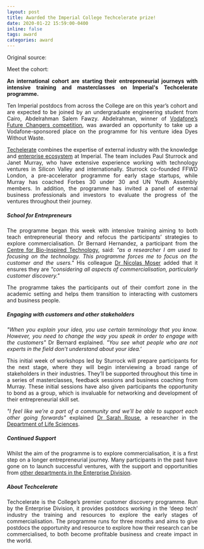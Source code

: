 ```yaml
---
layout: post
title: Awarded the Imperial College Techcelerate prize!
date: 2020-01-22 15:59:00-0400
inline: false
tags: award
categories: award
---
```


Original source: 
<a href="https://www.imperial.ac.uk/news/194793/future-entrepreneurs-start-intensive-training-programme/"
   class="" target="_blank">
   <i class="fa fa-sm fa-link" aria-hidden="true"></i>
</a>

Meet the cohort: 
<a href="https://www.imperial.ac.uk/enterprise/staff/techcelerate/participants/cohort-three/"
   class="" target="_blank">
   <i class="fa fa-sm fa-link" aria-hidden="true"></i>
</a>

<p align="justify">
    <b>An international cohort are starting their entrepreneurial journeys with intensive training and 
    masterclasses on Imperial's Techcelerate programme.</b>
</p>

<p align="justify">
    Ten Imperial postdocs from across the College are on this year’s cohort and are expected to be joined 
    by an undergraduate engineering student from Cairo, Abdelrahman Salem Fawzy. Abdelrahman, winner of 
    <a href="https://www.imperial.ac.uk/news/193087/imperial-working-encourage-green-tech-innovators/" style="opacity: 1; transition-property: none;">
    Vodafone’s Future Changers competition</a>, was awarded an opportunity to take up a Vodafone-sponsored place 
    on the programme for his venture idea Dyes Without Waste.
</p>

<p align="justify">
    <a href="//www.imperial.ac.uk/techcelerate">Techelerate</a>&nbsp;combines the expertise of external industry with 
    the knowledge and <a href="//www.imperial.ac.uk/enterprise" style="opacity: 1; transition-property: none;">enterprise ecosystem</a> at Imperial. 
    The team includes Paul Sturrock and Janet Murray, who have extensive experience working with technology ventures 
    in Silicon Valley and internationally. Sturrock co-founded FFWD London, a pre-accelerator programme for early 
    stage startups, while Murray has coached Forbes 30 under 30 and UN Youth Assembly members. In addition, the 
    programme has invited a panel of external business professionals and investors to evaluate the progress of the 
    ventures throughout their journey.
</p>

<h5>School for Entrepreneurs</h5>
<p align="justify">
    The programme began this week with intensive training aiming to both teach entrepreneurial theory and refocus 
    the participants’ strategies to explore commercialisation. Dr Bernard Hernandez, a participant from the 
    <a href="//www.imperial.ac.uk/bio-inspired-technology">Centre for Bio-Inspired Technology</a>, said: 
    <em>"as a researcher I am used to focusing on the technology. This programme forces me to focus on the 
    customer and the users."</em> His colleague <a href="https://www.imperial.ac.uk/people/nicolas.moser13" style="opacity: 1; transition-property: none;">
    Dr Nicolas Moser</a> added that it ensures they are <em>"considering all aspects of commercialisation, 
    particularly customer discovery."</em>
</p>
    
<p align="justify">
    The programme takes the participants out of their comfort zone in the academic setting and helps them transition 
    to interacting with customers and business people.
</p>

<h5>Engaging with customers and other stakeholders</h5>
<p align="justify">
    <em>"When you explain your idea, you use certain terminology that you know. However, you need to change the 
    way you speak in order to engage with the customers"</em> Dr Bernard explained. <em>"You see what people who 
    are not experts in the field don’t understand about your idea.’</em>
</p>

<p align="justify">
    This initial week of workshops led by Sturrock will prepare participants for the next stage, where they will 
    begin interviewing a broad range of stakeholders in their industries. They’ll be supported throughout this 
    time in a series of masterclasses, feedback sessions and business coaching from Murray. These initial sessions 
    have also given participants the opportunity to bond as a group, which is invaluable for networking and 
    development of their entrepreneurial skill set.
</p>
<p align="justify">
    <em>"I feel like we’re a part of a community and we’ll be able to support each other going forwards"</em>
    explained <a href="https://www.imperial.ac.uk/people/s.rouse">Dr Sarah Rouse</a>, a researcher in the 
    <a href="https://www.imperial.ac.uk/life-sciences/">Department of Life Sciences</a>.
</p>

<h5>Continued Support</h5>
<p align="justify">
    Whilst the aim of the programme is to explore commercialisation, it is a first step on a longer entrepreneurial 
    journey. Many participants in the past have gone on to launch successful ventures, with the support and 
    opportunities from <a href="//www.imperial.ac.uk/enterprise/staff/">other departments in the Enterprise 
    Division</a>.
</p>

<h5>About Techcelerate</h5>
<p align="justify">
    Techcelerate is the College’s premier customer discovery programme. Run by the Enterprise Division, it provides 
    postdocs working in the ‘deep tech’ industry the training and resources to explore the early stages of 
    commercialisation. The programme runs for three months and aims to give postdocs the opportunity and resource 
    to explore how their research can be commercialised, to both become profitable business and create impact in 
    the world.
</p>

